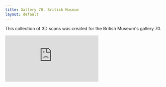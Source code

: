```yaml
---
title: Gallery 70, British Museum
layout: default
---
```


This collection of 3D scans was created for the British Museum's gallery 70.

<div class="embed-responsive embed-responsive-16by9">
  <iframe title="A 3D model" class="embed-responsive-item" src="https://sketchfab.com/playlists/embed?collection=84b330dde17549cf85a1480e0d54a6de" frameborder="0" allow="autoplay; fullscreen; vr" mozallowfullscreen="true" webkitallowfullscreen="true"></iframe>
</div>
